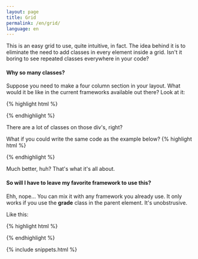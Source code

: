 ```yaml
---
layout: page
title: Grid
permalink: /en/grid/
language: en
---
```


This is an easy grid to use, quite intuitive, in fact.
The idea behind it is to eliminate the need to add classes in every element inside a grid.
Isn't it boring to see repeated classes everywhere in your code?

#### Why so many classes?
Suppose you need to make a four column section in your layout.
What would it be like in the current frameworks available out there?
Look at it:

{% highlight html %}
<div class="row">
  <div class="your-class col-xs-12 col-md-3 col-sm-3 col-lg-3">
    <!-- Your content goes here -->
  </div>
  <div class="your-class col-xs-12 col-md-3 col-sm-3 col-lg-3">
    <!-- Your content goes here -->
  </div>
  <div class="your-class col-xs-12 col-md-3 col-sm-3 col-lg-3">
    <!-- Your content goes here -->
  </div>
  <div class="your-class col-xs-12 col-md-3 col-sm-3 col-lg-3">
    <!-- Your content goes here -->
  </div>
</div>
{% endhighlight %}

There are a lot of classes on those div's, right?

What if you could write the same code as the example below?
{% highlight html %}
<div class="four columns one-phone">
  <div class="your-class">
    <!-- Your content goes here -->
  </div>
  <div class="your-class">
    <!-- Your content goes here -->
  </div>
  <div class="your-class">
    <!-- Your content goes here -->
  </div>
  <div class="your-class">
    <!-- Your content goes here -->
  </div>
</div>
{% endhighlight %}

Much better, huh? That's what it's all about.

#### So will I have to leave my favorite framework to use this?
Ehh, nope... You can mix it with any framework you already use.
It only works if you use the **grade** class in the parent element.
It's unobstrusive.

Like this:

{% highlight html %}
<div class="grade">
  <!-- Your content goes here -->
</div>
{% endhighlight %}

{% include snippets.html %}
